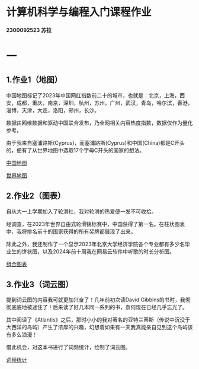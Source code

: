 # 计算机科学与编程入门课程作业
#### 2300092523 苏拉

# 一

## 1.作业1（地图）
中国地图标记了2023年中国网红指数前二十的城市，也就是：北京，上海，西安，成都，重庆，南京，深圳，杭州，苏州，广州，武汉，青岛，哈尔滨，香港，淄博，天津，大连，洛阳，郑州，长沙。

数据由鸥维数据和驱动中国联合发布，乃全网相关内容热度指数，数据仅作为量化参考。

由于我来自塞浦路斯(Cyprus)，而塞浦路斯(Cyprus)和中国(China)都是C开头的，便有了从世界地图中选取17个字母C开头的国家的想法。

[中国地图](https://specismile.github.io/China.html)

[世界地图](https://specismile.github.io/World.html)


## 2.作业2（图表）
自从大一上学期加入了轮滑社，我对轮滑的热爱便一发不可收拾。

经调查，在2023年世界自由式轮滑锦标赛中，中国获得了第一名。在柱状图表中，我将排名前十的国家获得的所有奖牌都展现了出来。

除此之外，我还制作了一个显示2023年北京大学经济学院各个专业都有多少名毕业生的饼状图，以及2024年前十周我在网易云软件中听歌的时长分析图。

[组合图表](https://specismile.github.io/Charts.html)


## 3.作业3（词云图）
提到词云图的内容我可就更加兴奋了！几年前初次读David Gibbins的书时，我彻彻底底地被迷住了！后来读了好几本同一系列的书，奈何现在已经几乎忘光了。

其中阅读了《Atlantis》之后，那时小小的我对著名的亚特兰蒂斯（传说中沉没于大西洋的岛屿）产生了浓厚的兴趣，幻想着如果有一天我真能亲自见到这个岛屿该有多么浪漫！

借此机会，对这本书进行了词频统计，绘制了词云图。

[词频统计](https://specismile.github.io/Atlantis.html)
